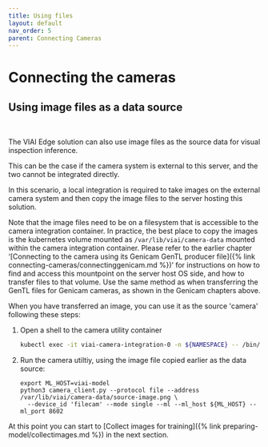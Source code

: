 ```yaml
---
title: Using files
layout: default
nav_order: 5
parent: Connecting Cameras
---
```

# Connecting the cameras

## Using image files as a data source

<br>

The VIAI Edge solution can also use image files as the source data for visual inspection inference.

This can be the case if the camera system is external to this server, and the two cannot be integrated directly.

In this scenario, a local integration is required to take images on the external camera system and then copy the image files to the server hosting this solution.

Note that the image files need to be on a filesystem that is accessible to the camera integration container. In practice, the best place to copy the images is the kubernetes volume mounted as `/var/lib/viai/camera-data` mounted within the camera integration container.
Please refer to the earlier chapter ‘[Connecting to the camera using its Genicam GenTL producer file]({% link connecting-cameras/connectinggenicam.md %})’ for instructions on how to find and access this mountpoint on the server host OS side, and how to transfer files to that volume. Use the same method as when transferring the GenTL files for Genicam cameras, as shown in the Genicam chapters above.

When you have transferred an image, you can use it as the source 'camera' following these steps:

1. Open a shell to the camera utility container

    ```bash
    kubectl exec -it viai-camera-integration-0 -n ${NAMESPACE} -- /bin/bash
    ```

2. Run the camera utiltiy, using the image file copied earlier as the data source:

    ```text
    export ML_HOST=viai-model
    python3 camera_client.py --protocol file --address /var/lib/viai/camera-data/source-image.png \
      --device_id 'filecam' --mode single --ml --ml_host ${ML_HOST} --ml_port 8602
    ```

At this point you can start to [Collect images for training]({% link preparing-model/collectimages.md %}) in the next section.
